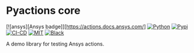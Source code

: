 Pyactions core
==============

[![ansys][Ansys badge]][https://actions.docs.ansys.com/]
[![Python][Python badge]][Python url]
[![Pypi][Pypi badge]][Pypi url]
[![CI-CD][CI-CD badge]][CI-CD yml]
[![MIT][MIT badge]][MIT url]
[![Black][Black badge]][Black url]

A demo library for testing Ansys actions.

[ansys]: https://img.shields.io/badge/Ansys-ffc107.svg?labelColor=black&logo=data:image/png;base64,iVBORw0KGgoAAAANSUhEUgAAABAAAAAQCAIAAACQkWg2AAABDklEQVQ4jWNgoDfg5mD8vE7q/3bpVyskbW0sMRUwofHD7Dh5OBkZGBgW7/3W2tZpa2tLQEOyOzeEsfumlK2tbVpaGj4N6jIs1lpsDAwMJ278sveMY2BgCA0NFRISwqkhyQ1q/Nyd3zg4OBgYGNjZ2ePi4rB5loGBhZnhxTLJ/9ulv26Q4uVk1NXV/f///////69du4Zdg78lx//t0v+3S88rFISInD59GqIH2esIJ8G9O2/XVwhjzpw5EAam1xkkBJn/bJX+v1365hxxuCAfH9+3b9/+////48cPuNehNsS7cDEzMTAwMMzb+Q2u4dOnT2vWrMHu9ZtzxP9vl/69RVpCkBlZ3N7enoDXBwEAAA+YYitOilMVAAAAAElFTkSuQmCC
[Python badge]: https://img.shields.io/badge/Python-%3E%3D3.7-blue
[Python url]: https://pypi.org/project/pyactions-core/
[Pypi badge]: https://img.shields.io/pypi/v/pyactions-core.svg?logo=python&logoColor=white
[Pypi url]: https://pypi.org/project/pyactions-core
[CI-CD badge]: https://github.com/ansys/actions/actions/workflows/ci.yml/badge.svg
[CI-CD yml]: https://github.com/ansys/actions/actions/workflows/ci_cd.yml
[MIT badge]: https://img.shields.io/badge/License-MIT-blue.svg
[MIT url]: https://opensource.org/blog/license/mit
[Black badge]: https://img.shields.io/badge/code%20style-black-000000.svg?style=flat
[Black url]: https://github.com/psf/black

